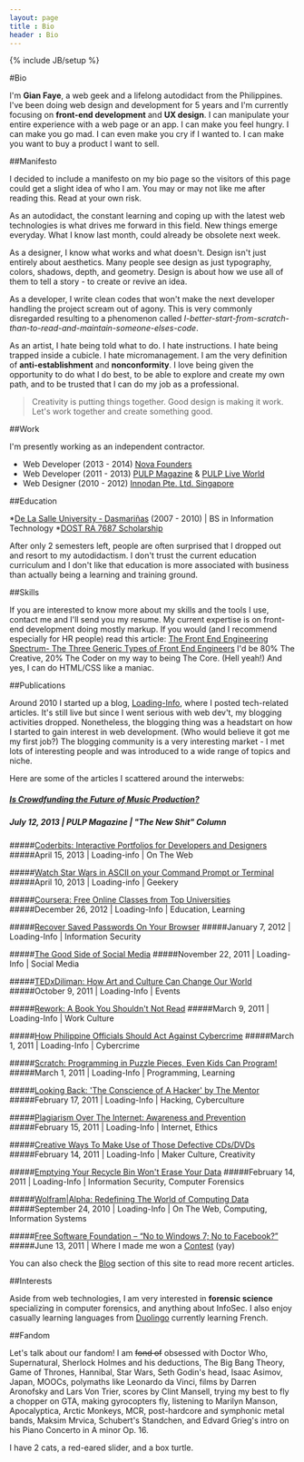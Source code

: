 ```yaml
---
layout: page
title : Bio
header : Bio
---
```

{% include JB/setup %}

#Bio

I'm **Gian Faye**, a web geek and a lifelong autodidact from the Philippines. I've been doing web design and development for 5 years and I'm currently focusing on **front-end development** and **UX design**. I can manipulate your entire experience with a web page or an app. I can make you feel hungry. I can make you go mad. I can even make you cry if I wanted to. I can make you want to buy a product I want to sell. 

##Manifesto

I decided to include a manifesto on my bio page so the visitors of this page could get a slight idea of who I am. You may or may not like me after reading this. Read at your own risk.

As an autodidact, the constant learning and coping up with the latest web technologies is what drives me forward in this field. New things emerge everyday. What I know last month, could already be obsolete next week.

As a designer, I know what works and what doesn't. Design isn't just entirely about aesthetics. Many people see design as just typography, colors, shadows, depth, and geometry. Design is about how we use all of them to tell a story - to create or revive an idea.

As a developer, I write clean codes that won't make the next developer handling the project scream out of agony. This is very commonly disregarded resulting to a phenomenon called *I-better-start-from-scratch-than-to-read-and-maintain-someone-elses-code*. 

As an artist, I hate being told what to do. I hate instructions. I hate being trapped inside a cubicle. I hate micromanagement. I am the very definition of **anti-establishment** and **nonconformity**. I love being given the opportunity to do what I do best, to be able to explore and create my own path, and to be trusted that I can do my job as a professional.

> Creativity is putting things together. Good design is making it work.
Let's work together and create something good.

##Work

I'm presently working as an independent contractor. 

* Web Developer (2013 - 2014) [Nova Founders](http://novafounders.com)
* Web Developer (2011 - 2013) [PULP Magazine](http://pulpmagazinelive.com) & [PULP Live World](http://pulpliveworld.com)
* Web Designer  (2010 - 2012) [Innodan Pte. Ltd. Singapore](http://www.innodan.com/)

##Education

*[De La Salle University - Dasmariñas](http://www.dlsud.edu.ph/) (2007 - 2010) | BS in Information Technology
*[DOST RA 7687 Scholarship](http://region4a.dost.gov.ph/databases/scho_details.php?studid=2897)
  
After only 2 semesters left, people are often surprised that I dropped out and resort to my autodidactism. I don't trust the current education curriculum and I don't like that education is more associated with business than actually being a learning and training ground. 

##Skills

If you are interested to know more about my skills and the tools I use, contact me and I'll send you my resume. My current expertise is on front-end development doing mostly markup. If you would (and I recommend especially for HR people) read this article: [The Front End Engineering Spectrum- The Three Generic Types of Front End Engineers](http://htmlcssjavascript.com/web/the-front-end-engineering-spectrum-the-three-generic-types-of-front-end-engineers/) I'd be 80% The Creative, 20% The Coder on my way to being The Core. (Hell yeah!) And yes, I can do HTML/CSS like a maniac.

##Publications

Around 2010 I started up a blog, [Loading-Info](http://the.loading-info.net), where I posted tech-related articles. It's still live but since I went serious with web dev't, my blogging activities dropped. Nonetheless, the blogging thing was a headstart on how I started to gain interest in web development. (Who would believe it got me my first job?) The blogging community is a very interesting market - I met lots of interesting people and was introduced to a wide range of topics and niche.

Here are some of the articles I scattered around the interwebs:

##### [Is Crowdfunding the Future of Music Production?](http://pulpmagazinelive.com/column/new-shit/crowdfunding-future-of-music-production)
##### July 12, 2013 | PULP Magazine | "The New Shit" Column

#####[Coderbits: Interactive Portfolios for Developers and Designers](http://the.loading-info.net/2013/04/coderbits-interactive-portfolios.html)
#####April 15, 2013 | Loading-info | On The Web

#####[Watch Star Wars in ASCII on your Command Prompt or Terminal](http://the.loading-info.net/2013/04/watch-star-wars-in-ascii.html)
#####April 10, 2013 | Loading-info | Geekery

#####[Coursera: Free Online Classes from Top Universities](http://the.loading-info.net/2012/12/coursera-free-online-courses.html)
#####December 26, 2012 | Loading-Info | Education, Learning

#####[Recover Saved Passwords On Your Browser](http://the.loading-info.net/2012/01/recover-saved-passwords-on-your-browser.html)
#####January 7, 2012 | Loading-Info | Information Security

#####[The Good Side of Social Media](http://the.loading-info.net/2011/11/lolo-luis-missing-case-solved-good-side.html)
#####November 22, 2011 | Loading-Info | Social Media

#####[TEDxDiliman: How Art and Culture Can Change Our World](http://the.loading-info.net/2011/10/tedxdiliman-how-art-and-culture-can.html)
#####October 9, 2011 | Loading-Info | Events

#####[Rework: A Book You Shouldn't Not Read](http://the.loading-info.net/2011/03/rework-book-you-shouldnt-not-read.html)
#####March 9, 2011 | Loading-Info | Work Culture

#####[How Philippine Officials Should Act Against Cybercrime](http://the.loading-info.net/2011/03/how-philippine-officials-should-act.html)
#####March 1, 2011 | Loading-Info | Cybercrime

#####[Scratch: Programming in Puzzle Pieces, Even Kids Can Program!](http://the.loading-info.net/2011/02/scratch-programming-in-puzzle-pieces.html)
#####March 1, 2011 | Loading-Info | Programming, Learning

#####[Looking Back: 'The Conscience of A Hacker' by The Mentor](http://the.loading-info.net/2011/02/looking-back-conscience-of-hacker-by.html)
#####February 17, 2011 | Loading-Info | Hacking, Cyberculture

#####[Plagiarism Over The Internet: Awareness and Prevention](http://the.loading-info.net/2011/02/plagiarism-over-internet-awareness-and.html)
#####February 15, 2011 | Loading-Info | Internet, Ethics

#####[Creative Ways To Make Use of Those Defective CDs/DVDs](http://the.loading-info.net/2011/02/creative-ways-to-make-use-of-those.html)
#####February 14, 2011 | Loading-Info | Maker Culture, Creativity

#####[Emptying Your Recycle Bin Won't Erase Your Data](http://the.loading-info.net/2011/02/emptying-your-recycle-bin-wont-erase.html)
#####February 14, 2011 | Loading-Info |  Information Security, Computer Forensics

#####[Wolfram|Alpha: Redefining The World of Computing Data](http://the.loading-info.net/2010/09/wolframalpha-redefining-world-of.html)
#####September 24, 2010 | Loading-Info |  On The Web, Computing, Information Systems

#####[Free Software Foundation – “No to Windows 7; No to Facebook?”](http://www.blogengage.com/blogger/free-software-foundation-no-to-windows-7-no-to-facebook/)
#####June 13, 2011 | Where I made me won a [Contest](http://www.blogengage.com/blogger/the-june-2011-blogger-spotlight-winners/) (yay)

You can also check the [Blog](/posts) section of this site to read more recent articles.

##Interests

Aside from web technologies, I am very interested in **forensic science** specializing in computer forensics, and anything about InfoSec. I also enjoy casually learning languages from [Duolingo](http://duolingo.com) currently learning French.

##Fandom

Let's talk about our fandom! I am <s>fond of</s> obsessed with Doctor Who, Supernatural, Sherlock Holmes and his deductions, The Big Bang Theory, Game of Thrones, Hannibal, Star Wars, Seth Godin's head, Isaac Asimov, Japan, MOOCs, polymaths like Leonardo da Vinci, films by Darren Aronofsky and Lars Von Trier, scores by Clint Mansell, trying my best to fly a chopper on GTA, making gyrocopters fly, listening to Marilyn Manson, Apocalyptica, Arctic Monkeys, MCR, post-hardcore and symphonic metal bands, Maksim Mrvica, Schubert's Standchen, and Edvard Grieg's intro on his Piano Concerto in A minor Op. 16. 

I have 2 cats, a red-eared slider, and a box turtle.

